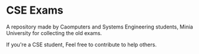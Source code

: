 # CSE Exams
A repository made by Caomputers and Systems Engineering students, Minia University for collecting the old exams.

If you're a CSE student, Feel free to contribute to help others.


